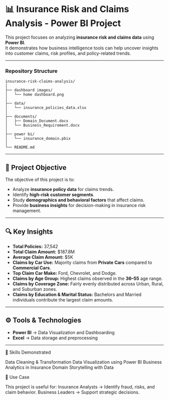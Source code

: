 # 📊 Insurance Risk and Claims Analysis - Power BI Project

This project focuses on analyzing **insurance risk and claims data** using **Power BI**.  
It demonstrates how business intelligence tools can help uncover insights into customer claims, risk profiles, and policy-related trends.

---

### Repository Structure

```
insurance-risk-claims-analysis/
│
├── dashboard images/
│   └── home dashboard.png
│
├── data/
│   └── insurance_policies_data.xlsx
│
├── documents/
│   ├── Domain_Document.docx
│   └── Business_Requirement.docx
│
├── power bi/
│   └── insurance_domain.pbix
│
└── README.md
```


---

## 🎯 Project Objective
The objective of this project is to:
- Analyze **insurance policy data** for claims trends.
- Identify **high-risk customer segments**.
- Study **demographics and behavioral factors** that affect claims.
- Provide **business insights** for decision-making in insurance risk management.

---

## 🔍 Key Insights
- **Total Policies:** 37,542  
- **Total Claim Amount:** $187.8M  
- **Average Claim Amount:** $5K  
- **Claims by Car Use:** Majority claims from **Private Cars** compared to **Commercial Cars**.  
- **Top Claim Car Make:** Ford, Chevrolet, and Dodge.  
- **Claims by Age Group:** Highest claims observed in the **36–55** age range.  
- **Claims by Coverage Zone:** Fairly evenly distributed across Urban, Rural, and Suburban zones.  
- **Claims by Education & Marital Status:** Bachelors and Married individuals contribute the largest claim amounts.

---

## ⚙️ Tools & Technologies
- **Power BI** → Data Visualization and Dashboarding  
- **Excel** → Data storage and preprocessing  

---


🚀 Skills Demonstrated

Data Cleaning & Transformation
Data Visualization using Power BI
Business Analytics in Insurance Domain
Storytelling with Data


📌 Use Case

This project is useful for:
Insurance Analysts → Identify fraud, risks, and claim behavior.
Business Leaders → Support strategic decisions.
 
